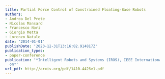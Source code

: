 ```yaml
---
title: Partial Force Control of Constrained Floating-Base Robots
authors:
- Andrea Del Prete
- Nicolas Mansard
- Francesco Nori
- Giorgio Metta
- Lorenzo Natale
date: '2014-01-01'
publishDate: '2023-12-31T13:16:02.914817Z'
publication_types:
- paper-conference
publication: '*Intelligent Robots and Systems (IROS), IEEE International Conference
  on*'
url_pdf: http://arxiv.org/pdf/1410.4426v1.pdf
---
```

